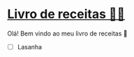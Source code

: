 # <u>**Livro de receitas** **:man_cook:**</u>



Olá! Bem vindo ao meu livro de receitas :wave:

- [ ]  Lasanha





